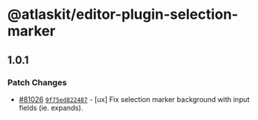 # @atlaskit/editor-plugin-selection-marker

## 1.0.1

### Patch Changes

- [#81026](https://stash.atlassian.com/projects/CONFCLOUD/repos/confluence-frontend/pull-requests/81026) [`9f75ed822487`](https://stash.atlassian.com/projects/CONFCLOUD/repos/confluence-frontend/commits/9f75ed822487) - [ux] Fix selection marker background with input fields (ie. expands).
